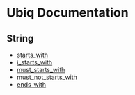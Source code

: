 Ubiq Documentation
======


String
-------- 

* [starts_with](./string/starts_with.md)
* [i_starts_with](./string/i_starts_with.md)
* [must_starts_with](./string/must_starts_with.md)
* [must_not_starts_with](./string/must_not_starts_with.md)
* [ends_with](./string/ends_with.md)


